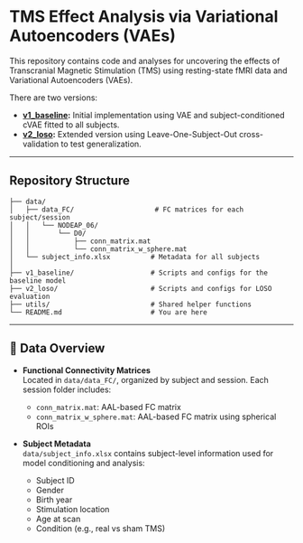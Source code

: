 # TMS Effect Analysis via Variational Autoencoders (VAEs)

This repository contains code and analyses for uncovering the effects of Transcranial Magnetic Stimulation (TMS) using resting-state fMRI data and Variational Autoencoders (VAEs).

There are two versions:

- **[v1_baseline](./v1_baseline/):** Initial implementation using VAE and subject-conditioned cVAE fitted to all subjects. 
- **[v2_loso](./v2_loso/):** Extended version using Leave-One-Subject-Out cross-validation to test generalization.


---

## Repository Structure

```text
├── data/
│   ├── data_FC/                    # FC matrices for each subject/session
│   │   └── NODEAP_06/
│   │       └── D0/
│   │           ├── conn_matrix.mat
│   │           └── conn_matrix_w_sphere.mat
│   └── subject_info.xlsx          # Metadata for all subjects
│
├── v1_baseline/                   # Scripts and configs for the baseline model
├── v2_loso/                       # Scripts and configs for LOSO evaluation
├── utils/                         # Shared helper functions
└── README.md                      # You are here
```

---

## 📂 Data Overview

- **Functional Connectivity Matrices**  
  Located in `data/data_FC/`, organized by subject and session. Each session folder includes:
  - `conn_matrix.mat`: AAL-based FC matrix
  - `conn_matrix_w_sphere.mat`: AAL-based FC matrix using spherical ROIs

- **Subject Metadata**  
  `data/subject_info.xlsx` contains subject-level information used for model conditioning and analysis:
  - Subject ID
  - Gender
  - Birth year
  - Stimulation location
  - Age at scan
  - Condition (e.g., real vs sham TMS)



